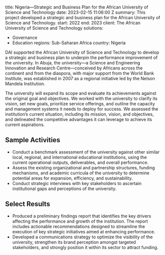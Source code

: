 
title: Nigeria—Strategic and Business Plan for the African University of Science and
  Technology
date: 2023-02-15 11:06:00 Z
summary: This project developed a strategic and business plan for the African University
  of Science and Technology.
start: 2022
end: 2023
client: The African University of Science and Technology
solutions:
- Governance
- Education
regions: Sub-Saharan Africa
country: Nigeria


DAI supported the African University of Science and Technology to develop a strategic and business plan to underpin the performance improvement of the university. In Abuja, the university—a Science and Engineering Innovation and Research Centre—conceived by Africans across the continent and from the diaspora, with major support from the World Bank Institute, was established in 2007 as a regional initiative led by the Nelson Mandela Institution.

The university will expand its scope and evaluate its achievements against the original goal and objectives. We worked with the university to clarify its vision, set new goals, prioritize service offerings, and outline the capacity and management systems it needs to deploy for success. We assessed the institution’s current situation, including its mission, vision, and objectives, and delineated the competitive advantages it can leverage to achieve its current aspirations.

## Sample Activities

* Conduct a benchmark assessment of the university against other similar local, regional, and international educational institutions, using the current operational outputs, deliverables, and overall performance.
* Assess the existing organizational and partnership structures, funding mechanisms, and academic curricula of the university to determine potential areas for expansion, efficiency, and sustainability.
* Conduct strategic interviews with key stakeholders to ascertain institutional gaps and perceptions of the university.

## Select Results

* Produced a preliminary findings report that identifies the key drivers affecting the performance and growth of the institution. The report includes actionable recommendations designed to streamline the execution of key strategic initiatives aimed at enhancing performance.
* Developed a communications strategy to optimize the visibility of the university, strengthen its brand perception amongst targeted stakeholders, and strongly position it within its sector to attract funding.
